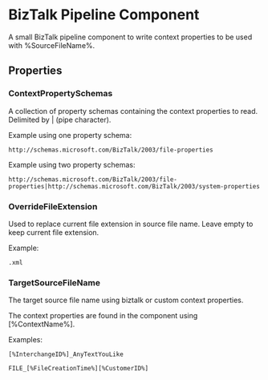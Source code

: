 # BizTalk Pipeline Component
A small BizTalk pipeline component to write context properties to be used with %SourceFileName%.

## Properties

### ContextPropertySchemas
A collection of property schemas containing the context properties to read.
Delimited by | (pipe character).

Example using one property schema:
```
http://schemas.microsoft.com/BizTalk/2003/file-properties
```

Example using two property schemas:
```
http://schemas.microsoft.com/BizTalk/2003/file-properties|http://schemas.microsoft.com/BizTalk/2003/system-properties
```

### OverrideFileExtension
Used to replace current file extension in source file name.
Leave empty to keep current file extension.

Example:

```
.xml
```

### TargetSourceFileName
The target source file name using biztalk or custom context properties.

The context properties are found in the component using [%ContextName%].

Examples:
```
[%InterchangeID%]_AnyTextYouLike
```
```
FILE_[%FileCreationTime%][%CustomerID%]
```
